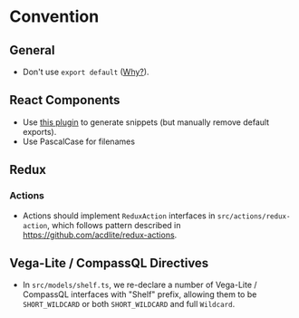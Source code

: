 # Convention

## General

- Don't use `export default` ([Why?](https://basarat.gitbooks.io/typescript/docs/tips/defaultIsBad.html)).

## React Components

- Use [this plugin](https://marketplace.visualstudio.com/items?itemName=infeng.vscode-react-typescript) to generate snippets (but manually remove default exports).
- Use PascalCase for filenames

## Redux

### Actions

- Actions should implement `ReduxAction` interfaces in `src/actions/redux-action`, which follows pattern described in https://github.com/acdlite/redux-actions.

## Vega-Lite / CompassQL Directives

- In `src/models/shelf.ts`, we re-declare a number of Vega-Lite / CompassQL interfaces with "Shelf" prefix, allowing them to be `SHORT_WILDCARD` or both `SHORT_WILDCARD` and full `Wildcard`.
